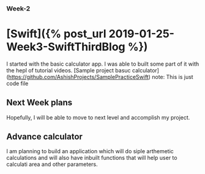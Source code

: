 ### Week-2
# [Swift]({% post_url 2019-01-25-Week3-SwiftThirdBlog %})

I started with the basic calculator app. I was able to built some part of it with the hepl of tutorial videos.
[Sample project basuc calculator] (https://github.com/AshishProjects/SamplePracticeSwift)
note: This is just code file

## Next Week plans
Hopefully, I will be able to move to next level and accomplish my project.

## Advance calculator
I am planning to build an application which will do siple arthemetic calculations and 
will also have inbuilt functions that will help user to calculati area and other parameters.
